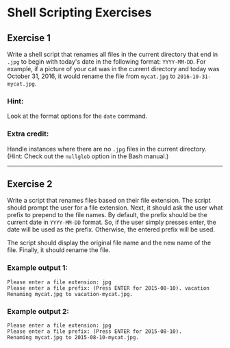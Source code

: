 # Shell Scripting Exercises

## Exercise 1
Write a shell script that renames all files in the current directory that end in `.jpg` to begin with today's date in the following format: `YYYY-MM-DD`. For example, if a picture of your cat was in the current directory and today was October 31, 2016, it would rename the file from `mycat.jpg` to `2016-10-31-mycat.jpg`.

### Hint:
Look at the format options for the `date` command.

### Extra credit:
Handle instances where there are no `.jpg` files in the current directory. (Hint: Check out the `nullglob` option in the Bash manual.)

---

## Exercise 2
Write a script that renames files based on their file extension. The script should prompt the user for a file extension. Next, it should ask the user what prefix to prepend to the file names. By default, the prefix should be the current date in `YYYY-MM-DD` format. So, if the user simply presses enter, the date will be used as the prefix. Otherwise, the entered prefix will be used.

The script should display the original file name and the new name of the file. Finally, it should rename the file.

### Example output 1:
```
Please enter a file extension: jpg
Please enter a file prefix: (Press ENTER for 2015-08-10). vacation
Renaming mycat.jpg to vacation-mycat.jpg.
```

### Example output 2:
```
Please enter a file extension: jpg
Please enter a file prefix: (Press ENTER for 2015-08-10). 
Renaming mycat.jpg to 2015-08-10-mycat.jpg.
```
```
